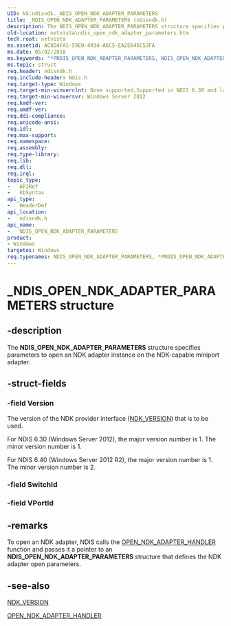 ```yaml
---
UID: NS:ndisndk._NDIS_OPEN_NDK_ADAPTER_PARAMETERS
title: _NDIS_OPEN_NDK_ADAPTER_PARAMETERS (ndisndk.h)
description: The NDIS_OPEN_NDK_ADAPTER_PARAMETERS structure specifies parameters to open an NDK adapter instance on the NDK-capable miniport adapter.
old-location: netvista\ndis_open_ndk_adapter_parameters.htm
tech.root: netvista
ms.assetid: AC8D4FA1-59E0-4934-A6C5-EA2E645C53FA
ms.date: 05/02/2018
ms.keywords: "*PNDIS_OPEN_NDK_ADAPTER_PARAMETERS, NDIS_OPEN_NDK_ADAPTER_PARAMETERS, NDIS_OPEN_NDK_ADAPTER_PARAMETERS structure [Network Drivers Starting with Windows Vista], PNDIS_OPEN_NDK_ADAPTER_PARAMETERS, PNDIS_OPEN_NDK_ADAPTER_PARAMETERS structure pointer [Network Drivers Starting with Windows Vista], _NDIS_OPEN_NDK_ADAPTER_PARAMETERS, ndisndk/NDIS_OPEN_NDK_ADAPTER_PARAMETERS, ndisndk/PNDIS_OPEN_NDK_ADAPTER_PARAMETERS, netvista.ndis_open_ndk_adapter_parameters"
ms.topic: struct
req.header: ndisndk.h
req.include-header: Ndis.h
req.target-type: Windows
req.target-min-winverclnt: None supported,Supported in NDIS 6.30 and later.
req.target-min-winversvr: Windows Server 2012
req.kmdf-ver: 
req.umdf-ver: 
req.ddi-compliance: 
req.unicode-ansi: 
req.idl: 
req.max-support: 
req.namespace: 
req.assembly: 
req.type-library: 
req.lib: 
req.dll: 
req.irql: 
topic_type:
-	APIRef
-	kbSyntax
api_type:
-	HeaderDef
api_location:
-	ndisndk.h
api_name:
-	NDIS_OPEN_NDK_ADAPTER_PARAMETERS
product:
- Windows
targetos: Windows
req.typenames: NDIS_OPEN_NDK_ADAPTER_PARAMETERS, *PNDIS_OPEN_NDK_ADAPTER_PARAMETERS
---
```


# _NDIS_OPEN_NDK_ADAPTER_PARAMETERS structure


## -description


The <b>NDIS_OPEN_NDK_ADAPTER_PARAMETERS</b> structure specifies parameters to open an NDK adapter instance on the NDK-capable miniport adapter.


## -struct-fields




### -field Version

The version of the NDK provider interface (<a href="https://msdn.microsoft.com/library/windows/hardware/hh439942">NDK_VERSION</a>) that is to be used. 

For NDIS 6.30 (Windows Server 2012), the major version number is 1. The  minor version number is 1.

For NDIS 6.40 (Windows Server 2012 R2), the major version number is 1. The  minor version number is 2.


### -field SwitchId

 


### -field VPortId

 




## -remarks



To open an NDK adapter, NDIS calls the <a href="https://msdn.microsoft.com/library/windows/hardware/hh440105">OPEN_NDK_ADAPTER_HANDLER</a> function and passes it a  pointer to an <b>NDIS_OPEN_NDK_ADAPTER_PARAMETERS</b> structure that defines the NDK adapter open parameters.




## -see-also




<a href="https://msdn.microsoft.com/library/windows/hardware/hh439942">NDK_VERSION</a>



<a href="https://msdn.microsoft.com/library/windows/hardware/hh440105">OPEN_NDK_ADAPTER_HANDLER</a>
 

 

